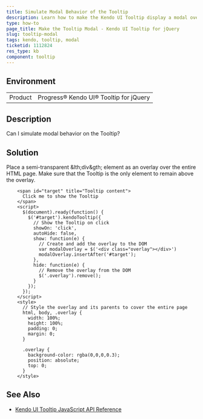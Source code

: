 ```yaml
---
title: Simulate Modal Behavior of the Tooltip
description: Learn how to make the Kendo UI Tooltip display a modal overlay over the page.
type: how-to
page_title: Make the Tooltip Modal - Kendo UI Tooltip for jQuery
slug: tooltip-modal
tags: kendo, tooltip, modal
ticketid: 1112824
res_type: kb
component: tooltip
---
```


## Environment

<table>
 <tr>
  <td>Product</td>
  <td>Progress® Kendo UI® Tooltip for jQuery</td>
 </tr>
</table>

## Description

Can I simulate modal behavior on the Tooltip?

## Solution

Place a semi-transparent &lth;div&gth; element as an overlay over the entire HTML page. Make sure that the Tooltip is the only element to remain above the overlay.

````dojo
	<span id="target" title="Tooltip content">
	  Click me to show the Tooltip
	</span>
	<script>
	  $(document).ready(function() {
		$('#target').kendoTooltip({
		  // Show the Tooltip on click
		  showOn: 'click',
		  autoHide: false,
		  show: function(e) {
			// Create and add the overlay to the DOM
			var modalOverlay = $('<div class="overlay"></div>')
			modalOverlay.insertAfter('#target');
		  },
		  hide: function(e) {
		    // Remove the overlay from the DOM
			$('.overlay').remove();
		  }
		});
	  });
	</script>
	<style>
	  // Style the overlay and its parents to cover the entire page
	  html, body, .overlay {
		width: 100%;
		height: 100%;
		padding: 0;
		margin: 0;
	  }

	  .overlay {
		background-color: rgba(0,0,0,0.3);
		position: absolute;
		top: 0;
	  }
	</style>
````

## See Also

* [Kendo UI Tooltip JavaScript API Reference](https://docs.telerik.com/kendo-ui/api/javascript/ui/tooltip)

